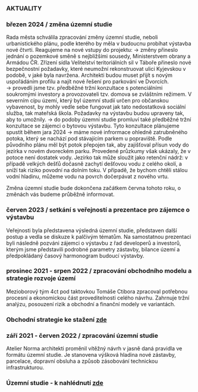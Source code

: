 

### AKTUALITY

### březen 2024 / změna územní studie
Rada města schválila zpracování změny územní studie, neboli urbanistického plánu, podle kterého by měla v budoucnu probíhat výstavba nové čtvrti.
Reagujeme na nové vstupy do projektu:
→ změny přineslo jednání o pozemkové směně s nejbližšími sousedy, Ministerstvem obrany a Armádou ČR. Zřízení sídla Velitelství teritoriálních sil v Táboře přineslo nové bezpečnostní požadavky, které neumožní rekonstruovat ulici Kyjevskou v podobě, v jaké byla navržena. Architekti budou muset přijít s novým uspořádáním profilu a najít nové řešení pro parkování ve Dvorcích.   
→ provedli jsme tzv. předběžné tržní konzultace s potenciálními soukromými investory a provozovateli tzv. domova se zvláštním režimem. V severním cípu území, který byl územní studií určen pro občanskou vybavenost, by mohly vedle sebe fungovat jak tato nedostatková sociální služba, tak mateřská škola. Požadavky na výstavbu budou upraveny tak, aby to umožnily. 
→ do podoby územní studie promluví také předběžné tržní konzultace se zájemci o bytovou výstavbu. Tyto konzultace plánujeme spustit během jara 2024
→ máme nové infrormace ohledně zatrubněného potoka, který se nachází pod stávajícím parkem u popraviště. Podle původního plánu měl být potok přepojen tak, aby zajišťoval přísun vody do jezírka v novém dvoreckém parku. Provedené průzkumy však ukázaly, že v potoce není dostatek vody. Jezírko tak může sloužit jako retenční nádrž: v případě velkých dešťů dočasně zachytí dešťovou vodu z celého okolí, a sníží tak riziko povodní na dolním toku. V případě, že bychom chtěli stálou vodní hladinu, můžeme vodu na povrch dočerpávat z nového vrtu.

Změna územní studie bude dokončena začátkem června tohoto roku, o změnách vás budeme průběžně informovat.


### červen 2023 / setkání s veřejností a prezentace pro zájemce o výstavbu

Veřejnosti byla představena výsledná územní studie, představen další postup a vedla se diskuze k palčivým tématům. Na samostatnou prezentaci byli následně pozváni zájemci o výstavbu z řad developerů a investorů, kterým jsme představili podrobné parametry zástavby, bilance území a předpokládaný časový harmonogram budoucí výstavby. 

### prosinec 2021 - srpen 2022 / zpracování obchodního modelu a strategie rozvoje území

Mezioborový tým 4ct pod taktovkou Tomáše Ctibora zpracoval potřebnou procesní a ekonomickou část proveditelnosti celého návrhu. Zahrnuje tržní analýzu, posouzení rizik a obchodní a finanční modely ve variantách. 
### Obchodní strategie ke stažení <a href="https://www.taborcz.eu/assets/File.ashx?id_org=16470&id_dokumenty=91768">zde</a>

### září 2021 - červen 2022 / zpracování územní studie

Atelier Norma architekti proměnil vítěžný návrh v jasně daná pravidla ve formátu územní studie. Je stanovena výšková hladina nové zástavby, parcelace, dopravní obsluha a způsob zásobování technickou infrastrukturou. 
### Územní studie - k nahlédnutí <a href="https://www.taborcz.eu/vismo/dokumenty2.asp?id=80568&n=uzemni-studie-tabor-obytna-ctvrt-dvorce&p1=66237">zde</a>


